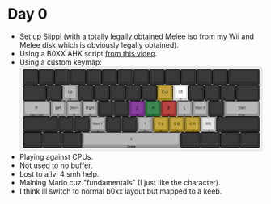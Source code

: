 # Day 0

- Set up Slippi (with a totally legally obtained Melee iso from my Wii and
  Melee disk which is obviously legally obtained).
- Using a B0XX AHK script [from this video](https://youtu.be/-iHZ0jzhpL0).
- Using a custom keymap:
  ![](assets/b0xx-old.png)
- Playing against CPUs.
- Not used to no buffer.
- Lost to a lvl 4 smh help.
- Maining Mario cuz "fundamentals" (I just like the character).
- I think ill switch to normal b0xx layout but mapped to a keeb.
